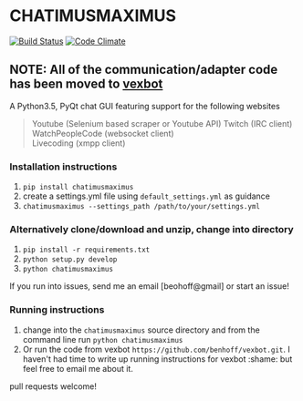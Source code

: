 # CHATIMUSMAXIMUS
[![Build Status](https://travis-ci.org/benhoff/CHATIMUSMAXIMUS.svg?branch=master)](https://travis-ci.org/benhoff/CHATIMUSMAXIMUS) [![Code Climate](https://codeclimate.com/github/benhoff/CHATIMUSMAXIMUS/badges/gpa.svg)](https://codeclimate.com/github/benhoff/CHATIMUSMAXIMUS)

## NOTE: All of the communication/adapter code has been moved to [vexbot](https://github.com/benhoff/vexbot)

A Python3.5, PyQt chat GUI featuring support for the following websites
> Youtube          (Selenium based scraper or Youtube API)
> Twitch           (IRC client)  
> WatchPeopleCode  (websocket client)  
> Livecoding       (xmpp client)


### Installation instructions
1. `pip install chatimusmaximus`
4. create a settings.yml file using `default_settings.yml` as guidance
5. `chatimusmaximus --settings_path /path/to/your/settings.yml`

### Alternatively clone/download and unzip, change into directory
1. `pip install -r requirements.txt`
2. `python setup.py develop`
3. `python chatimusmaximus`

If you run into issues, send me an email [beohoff@gmail] or start an issue!

### Running instructions
1. change into the `chatimusmaximus` source directory and from the command line run `python chatimusmaximus`
2. Or run the code from vexbot `https://github.com/benhoff/vexbot.git`. I haven't had time to write up running instructions for vexbot :shame: but feel free to email me about it.

pull requests welcome!
